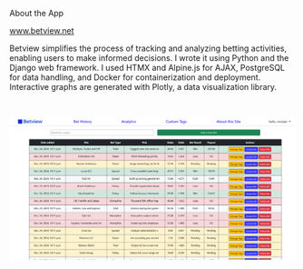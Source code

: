 About the App

www.betview.net

Betview simplifies the process of tracking and analyzing betting activities, enabling users to make informed decisions. I wrote it using Python and the Django web framework. I used HTMX and Alpine.js for AJAX, PostgreSQL for data handling, and Docker for containerization and deployment. Interactive graphs are generated with Plotly, a data visualization library. 

&nbsp;
&nbsp;

![alt text](static/bv-ss1.png)

&nbsp;
&nbsp;
